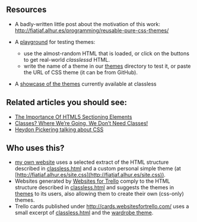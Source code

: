 ## Resources

* A badly-written little post about the motivation of this work: http://fiatjaf.alhur.es/programming/reusable-pure-css-themes/
* A [playground](http://fiatjaf.alhur.es/classless/playground/) for testing themes:

  * use the almost-random HTML that is loaded, or click on the buttons to get real-world _classlessd_ HTML.
  * write the name of a theme in our [themes](https://github.com/fiatjaf/classless/tree/gh-pages/themes) directory to test it, or paste the URL of CSS theme (it can be from GitHub).
* A [showcase of the themes](http://fiatjaf.alhur.es/classless/showcase/) currently available at classless


## Related articles you should see:

  * [The Importance Of HTML5 Sectioning Elements](http://www.smashingmagazine.com/2013/01/18/the-importance-of-sections/)
  * [Classes? Where We’re Going, We Don’t Need Classes!](http://www.smashingmagazine.com/2012/06/19/classes-where-were-going-we-dont-need-classes/)
  * [Heydon Pickering talking about CSS](https://vimeo.com/101718785)

## Who uses this?

* [my own website](http://fiatjaf.alhur.es/) uses a selected extract of the HTML structure described in [classless.html](https://github.com/fiatjaf/classless/tree/gh-pages/classless.html) and a custom personal simple theme (at [http://fiatjaf.alhur.es/site.css](http://fiatjaf.alhur.es/site.css)).
* Websites generated by [Websites for Trello](http://websitesfortrello.com/) comply to the HTML structure described in [classless.html](https://github.com/fiatjaf/classless/tree/gh-pages/classless.html) and suggests the themes in [themes](https://github.com/fiatjaf/classless/tree/gh-pages/themes) to its users, also allowing them to create their own (css-only) themes.
* Trello cards published under http://cards.websitesfortrello.com/ uses a small excerpt of [classless.html](https://github.com/fiatjaf/classless/tree/gh-pages/classless.html) and the [wardrobe theme](https://github.com/fiatjaf/classless/blob/gh-pages/themes/wardrobe.css).
